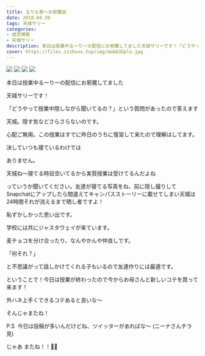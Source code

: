 ```yaml
---
title: るりも家へお邪魔虫
date: 2018-04-20
tags: 天城サリー
categories: 
- 成员博客
- 天城サリー
description: 本日は授業中るーりーの配信にお邪魔してました天城サリーです！「どうやって授業中隠しながら聞いてるの？」という質問があったので答えます天城。隠す気などさらさらないのです。心配ご無用。この授業はすでに...
cover: https://files.zzzhxxx.top/img/mobb3Gplo.jpg 
---
```

![](https://files.zzzhxxx.top/img/mobb3Gplo.jpg)
![](https://files.zzzhxxx.top/img/mobw2zHHq.jpg)
![](https://files.zzzhxxx.top/img/mob2SVJyv.jpg)
![](https://files.zzzhxxx.top/img/mobRi7yGB.jpg)

本日は授業中るーりーの配信にお邪魔してました




天城サリーです！




「どうやって授業中隠しながら聞いてるの？」という質問があったので答えます








天城。隠す気などさらさらないのです。




心配ご無用。この授業はすでに昨日のうちに復習して来たので理解はしてます。



決していつも寝ているわけでは







ありません。






天城ね〜寝てる時目空いてるから実質授業は受けてるんだよね




っていうか聞いてください。友達が寝てる写真をね、前に隠し撮りしてSnapchatにアップしたら間違えてキャンパスストーリーに載せてしまい天城は24時間それが消えるまで晒し者ですよ！




恥ずかしかった思い出です。




学校には共にジャスタウェイが来ています。



麦チョコを分け合ったり、なんやかんや仲良しです。




「何それ？」




と不思議がって話しかけてくれる子もいるので友達作りには最適です。




ということで！今日は授業が終わったので今からお母さんと新しいコテを買って来ます！




外ハネ上手くできるコテあると良いな〜




そんじゃまたね！




P.S 
今日は投稿が多いんだけどね、ツイッターがあればな〜 (ニーナさんチラ見)


じゃあ またね！！🔪😘




